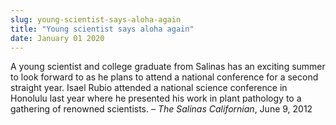 ```yaml
---
slug: young-scientist-says-aloha-again
title: "Young scientist says aloha again"
date: January 01 2020
---
```


<p>A young scientist and college graduate from Salinas has an exciting summer to look forward to as he plans to attend a national conference for a second straight year. Isael Rubio attended a national science conference in Honolulu last year where he presented his work in plant pathology to a gathering of renowned scientists. – <em>The Salinas Californian</em>, June 9, 2012
</p>
